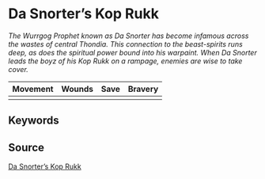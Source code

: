 # Da Snorter’s Kop Rukk

_The Wurrgog Prophet known as Da Snorter has become infamous across the wastes of central Thondia. This connection to the beast-spirits runs deep, as does the spiritual power bound into his warpaint. When Da Snorter leads the boyz of his Kop Rukk on a rampage, enemies are wise to take cover._


| Movement | Wounds | Save | Bravery |
|:--------:|:------:|:----:|:-------:|
|  |  |  |  |


## Keywords



## Source

[Da Snorter’s Kop Rukk](https://wahapedia.ru/aos3/factions/orruk-warclans/Da-Snorter-s-Kop-Rukk)
